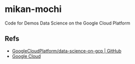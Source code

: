 # mikan-mochi
Code for Demos Data Science on the Google Cloud Platform

## Refs
- [GoogleCloudPlatform/data-science-on-gcp | GitHub](https://github.com/GoogleCloudPlatform/data-science-on-gcp)
- [Google Cloud](https://cloud.google.com/)
